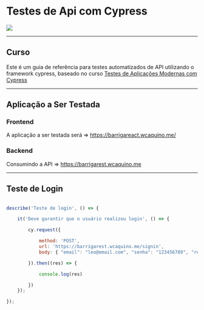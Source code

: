 # Testes de Api com Cypress
![](https://www.softwaretestingclass.com/wp-content/uploads/2018/07/API-Testing.png)

---

## Curso

Este é um guia de referência para testes automatizados de API utilizando o framework cypress, baseado no curso [Testes de Aplicações Modernas com Cypress](https://www.udemy.com/course/testes-cypress/learn/lecture/16891454?start=557#overview)

---

## Aplicação a Ser Testada

### Frontend

A aplicação a ser testada será => https://barrigareact.wcaquino.me/

### Backend

Consumindo a API => https://barrigarest.wcaquino.me

---

## Teste de Login

```js

describe('Teste de login', () => {

    it('Deve garantir que o usuário realizou login', () => {

        cy.request({

            method: 'POST',
            url: 'https://barrigarest.wcaquino.me/signin',
            body: { "email": "leo@email.com", "senha": "123456789", "redirecionar": false }

        }).then((res) => {

            console.log(res)

        })
    });

});



```


